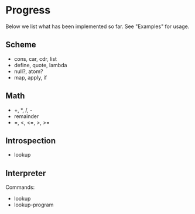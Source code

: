 # Progress

Below we list what has been implemented so far.
See "Examples" for usage.

## Scheme

- cons, car, cdr, list
- define, quote, lambda
- null?, atom?
- map, apply, if

## Math

- +, *, /, -
- remainder
- =, <, <=, >, >=

## Introspection

- lookup

## Interpreter

Commands:

- lookup
- lookup-program
